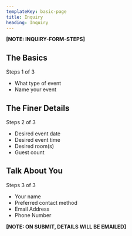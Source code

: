 ```yaml
---
templateKey: basic-page
title: Inquiry
heading: Inquiry
---
```

**[NOTE: INQUIRY-FORM-STEPS]**

## The Basics
Steps 1 of 3
* What type of event
* Name your event

## The Finer Details
Steps 2 of 3
* Desired event date
* Desired event time
* Desired room(s)
* Guest count

## Talk About You
Steps 3 of 3
* Your name
* Preferred contact method
* Email Address
* Phone Number

**[NOTE: ON SUBMIT, DETAILS WILL BE EMAILED]**

